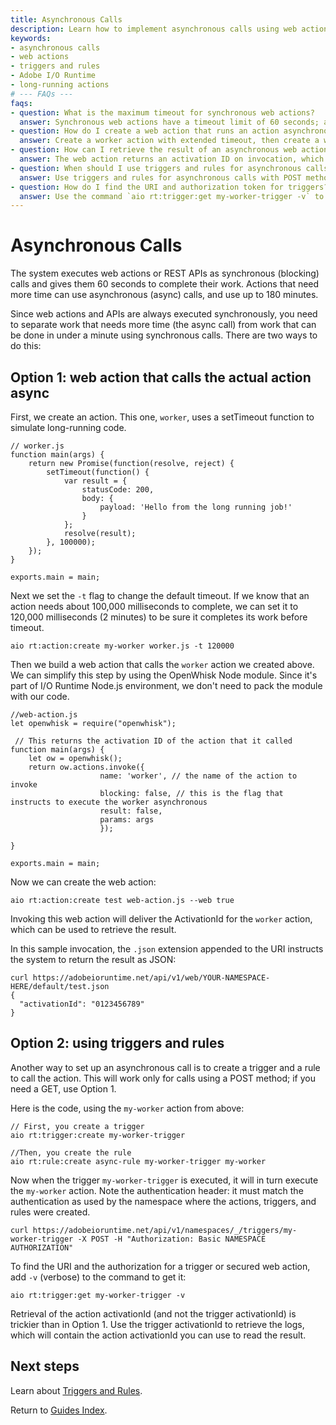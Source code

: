 ```yaml
---
title: Asynchronous Calls
description: Learn how to implement asynchronous calls using web actions, triggers, and rules in Adobe I/O Runtime to handle long-running processes beyond the default synchronous timeout.
keywords:
- asynchronous calls
- web actions
- triggers and rules
- Adobe I/O Runtime
- long-running actions
# --- FAQs ---
faqs:
- question: What is the maximum timeout for synchronous web actions?
  answer: Synchronous web actions have a timeout limit of 60 seconds; actions needing more time should use asynchronous calls.
- question: How do I create a web action that runs an action asynchronously?
  answer: Create a worker action with extended timeout, then create a web action that invokes the worker action with blocking set to false.
- question: How can I retrieve the result of an asynchronous web action?
  answer: The web action returns an activation ID on invocation, which you can use to fetch the result once the worker action completes.
- question: When should I use triggers and rules for asynchronous calls?
  answer: Use triggers and rules for asynchronous calls with POST methods where you want to decouple the execution, but for GET requests, use web actions.
- question: How do I find the URI and authorization token for triggers?
  answer: Use the command `aio rt:trigger:get my-worker-trigger -v` to get verbose details including URI and authorization headers.
---
```

# Asynchronous Calls

The system executes web actions or REST APIs as synchronous (blocking) calls and gives them 60 seconds to complete their work. Actions that need more time can use asynchronous (async) calls, and use up to 180 minutes. 

Since web actions and APIs are always executed synchronously, you need to separate work that needs more time (the async call) from work that can be done in under a minute using synchronous calls. There are two ways to do this:

## Option 1: web action that calls the actual action async

First, we create an action. This one, `worker`, uses a setTimeout function to simulate long-running code. 

```
// worker.js
function main(args) {
    return new Promise(function(resolve, reject) {
        setTimeout(function() {
            var result = {
                statusCode: 200,
                body: { 
                    payload: 'Hello from the long running job!'
                }
            };
            resolve(result);
        }, 100000);
    });   
}

exports.main = main;
```

Next we set the `-t` flag to change the default timeout. If we know that an action needs about 100,000 milliseconds to complete, we can set it to 120,000 milliseconds (2 minutes) to be sure it completes its work before timeout.

```
aio rt:action:create my-worker worker.js -t 120000
```

Then we build a web action that calls the `worker` action we created above. We can simplify this step by using the OpenWhisk Node module. Since it's part of I/O Runtime Node.js environment, we don't need to pack the module with our code. 

```
//web-action.js
let openwhisk = require("openwhisk");

 // This returns the activation ID of the action that it called
function main(args) {
    let ow = openwhisk();
    return ow.actions.invoke({
                    name: 'worker', // the name of the action to invoke
                    blocking: false, // this is the flag that instructs to execute the worker asynchronous
                    result: false,
                    params: args
                    }); 

}

exports.main = main;
```

Now we can create the web action:

```
aio rt:action:create test web-action.js --web true
```

Invoking this web action will deliver the ActivationId for the `worker` action, which can be used to retrieve the result.

In this sample invocation, the `.json` extension appended to the URI instructs the system to return the result as JSON:

```
curl https://adobeioruntime.net/api/v1/web/YOUR-NAMESPACE-HERE/default/test.json
{
  "activationId": "0123456789"
}
```

## Option 2: using triggers and rules

Another way to set up an asynchronous call is to create a trigger and a rule to call the action. This will work only for calls using a POST method; if you need a GET, use Option 1.

Here is the code, using the `my-worker` action from above:

```
// First, you create a trigger
aio rt:trigger:create my-worker-trigger

//Then, you create the rule
aio rt:rule:create async-rule my-worker-trigger my-worker
```

Now when the trigger `my-worker-trigger` is executed, it will in turn execute the `my-worker` action. Note the authentication header: it must match the authentication as used by the namespace where the actions, triggers, and rules were created.

```
curl https://adobeioruntime.net/api/v1/namespaces/_/triggers/my-worker-trigger -X POST -H "Authorization: Basic NAMESPACE AUTHORIZATION"
```

To find the URI and the authorization for a trigger or secured web action, add `-v` (verbose) to the command to get it:

```
aio rt:trigger:get my-worker-trigger -v
```

Retrieval of the action activationId (and not the trigger activationId) is trickier than in Option 1. Use the trigger activationId to retrieve the logs, which will contain the action activationId you can use to read the result.

## Next steps

Learn about [Triggers and Rules](reference_docs/triggersrules.md).

Return to [Guides Index](../index.md).
